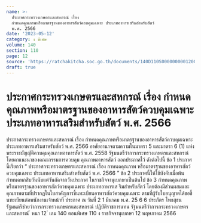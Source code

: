 ```yaml
---
name: >-
  ประกาศกระทรวงเกษตรและสหกรณ์ เรื่อง
  กำหนดคุณภาพหรือมาตรฐานของอาหารสัตว์ควบคุมเฉพาะ ประเภทอาหารเสริมสำหรับสัตว์
  พ.ศ. 2566
date: '2023-05-12'
category: ง พิเศษ
volume: 140
section: 110
page: 12
source: 'https://ratchakitcha.soc.go.th/documents/140D110S0000000001200.pdf'
draft: true
---
```


# ประกาศกระทรวงเกษตรและสหกรณ์ เรื่อง กำหนดคุณภาพหรือมาตรฐานของอาหารสัตว์ควบคุมเฉพาะ ประเภทอาหารเสริมสำหรับสัตว์ พ.ศ. 2566

ประกาศกระทรวงเกษตรและสหกรณ์ เรื่อง กำหนดคุณภาพหรือมาตรฐานของอาหารสัตว์ควบคุมเฉพาะ ประเภทอาหารเสริมสาหรับสัตว์ พ.ศ. 2566 อาศัยอานาจตามความในมาตรา 5 และมาตรา 6 (1) แห่งพระราชบัญญัติควบคุมคุณภาพอาหารสัตว์ พ.ศ. 2558 รัฐมนตรีว่าการกระทรวงเกษตรและสหกรณ์ โดยคาแนะนาของคณะกรรมการควบคุม คุณภาพอาหารสัตว์ ออกประกาศไว้ ดังต่อไปนี้ ข้อ 1 ประกาศนี้เรียกว่า “ ประกาศกระทรวงเกษตรและสหกรณ์ เรื่อง กาหนดคุณภาพ หรือมาตรฐานของอาหารสัตว์ควบคุมเฉพาะ ประเภทอาหารเสริมสำหรับสัตว์ พ.ศ. 2566 ” ข้อ 2 ประกาศนี้ให้ใช้บังคับเมื่อพ้นกำหนดหกสิบวันนับแต่วันถัดจากวันประกาศ ในราชกิจจานุเบกษาเป็นต้นไป ข้อ 3 กำหนดคุณภาพหรือมาตรฐานของอาหารสัตว์ควบคุมเฉพาะ ประเภทอาหารเส ริมสำหรับสัตว์ โดยต้องมีส่วนผสมและคุณภาพตามที่ปรากฏในใบสาคัญการขึ้นทะเบียนอาหารสัตว์ควบคุมเฉพาะ ตามที่ผู้รับใบอนุญาตได้ขอขึ้ นทะเบียนต่อพนักงานเจ้าหน้าที่ ประกาศ ณ วันที่ 2 1 มีนาคม พ.ศ. 25 6 6 ประภัตร โพธสุธน รัฐมนตรีช่วยว่าการกระทรวงเกษตรและสหกรณ์ ปฏิบัติราชการแทน รัฐมนตรีว่าการกระทรวงเกษตรและสหกรณ์ ้ หนา 12 ่ เลม 140 ตอนพิเศษ 110 ง ราชกิจจานุเบกษา 12 พฤษภาคม 2566
